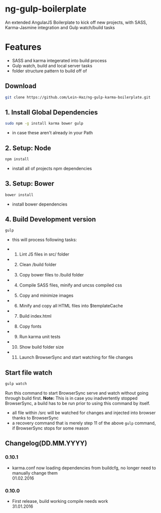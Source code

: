 # ng-gulp-boilerplate
An extended AngularJS Boilerplate to kick off new projects, with SASS, Karma-Jasmine integration and Gulp watch/build tasks

# Features
* SASS and karma integerated into build process
* Gulp watch, build and local server tasks
* folder structure pattern to build off of

## Download
```bash
git clone https://github.com/Lein-Haz/ng-gulp-karma-boilerplate.git
```

## 1. Install Global Dependencies
```bash
sudo npm -g install karma bower gulp
```
- in case these aren't already in your Path

## 2. Setup: Node
```bash
npm install
```
- install all of projects npm dependencies

## 3. Setup: Bower
```bash
bower install
```
- install bower dependencies

## 4. Build Development version
```bash
gulp
```
- this will process following tasks:
 * 1. Lint JS files in src/ folder
 * 2. Clean /build folder
 * 3. Copy bower files to /build folder
 * 4. Compile SASS files, minify and uncss compiled css
 * 5. Copy and minimize images
 * 6. Minify and copy all HTML files into $templateCache
 * 7. Build index.html
 * 8. Copy fonts
 * 9. Run karma unit tests
 * 10. Show build folder size
 * 11. Launch BrowserSync and start watching for file changes

## Start file watch
```bash
gulp watch
```
Run this command to start BrowserSync serve and watch without going through build first.
**Note:** This is in case you inadvertently stopped BrowserSync, a build has to be run prior to using
 this command by itself.
- all file within /src will be watched for changes and injected into browser thanks to BrowserSync
- a recovery command that is merely step 11 of the above `gulp` command, if BrowserSync stops for some reason


## Changelog(DD.MM.YYYY)
### 0.10.1
- karma.conf now loading dependencies from buildcfg, no longer need to manually change them<br>
01.02.2016

### 0.10.0
- First release, build working compile needs work<br>
31.01.2016


